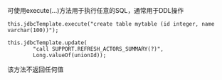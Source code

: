 可使用execute\(...\)方法用于执行任意的SQL，通常用于DDL操作

```
this.jdbcTemplate.execute("create table mytable (id integer, name varchar(100))");
```

```
this.jdbcTemplate.update(
        "call SUPPORT.REFRESH_ACTORS_SUMMARY(?)",
        Long.valueOf(unionId));
```

该方法不返回任何值



